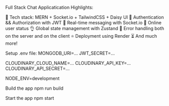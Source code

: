 Full Stack Chat Applicatication
Highlights:

🌟 Tech stack: MERN + Socket.io + TailwindCSS + Daisy UI
🎃 Authentication && Authorization with JWT
👾 Real-time messaging with Socket.io
🚀 Online user status
👌 Global state management with Zustand
🐞 Error handling both on the server and on the client
⭐ Deployment using Render
⏳ And much more!

Setup .env file: 
MONGODB_URI=...
JWT_SECRET=...

CLOUDINARY_CLOUD_NAME=...
CLOUDINARY_API_KEY=...
CLOUDINARY_API_SECRET=...

NODE_ENV=development


Build the app
npm run build

Start the app
npm start
